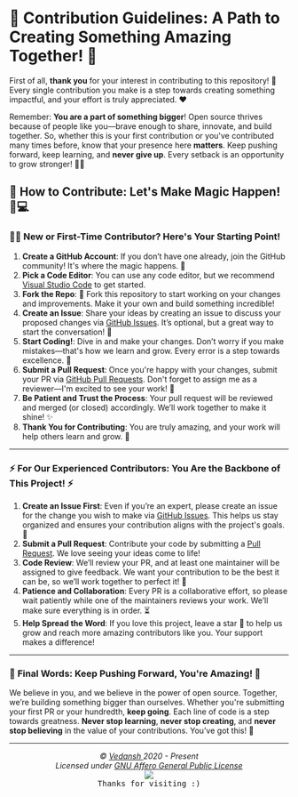 # 🌟 **Contribution Guidelines: A Path to Creating Something Amazing Together!** 🌟

First of all, **thank you** for your interest in contributing to this repository! 🙏 Every single contribution you make is a step towards creating something impactful, and your effort is truly appreciated. ❤️

Remember: **You are a part of something bigger**! Open source thrives because of people like you—brave enough to share, innovate, and build together. So, whether this is your first contribution or you've contributed many times before, know that your presence here **matters**. Keep pushing forward, keep learning, and **never give up**. Every setback is an opportunity to grow stronger! 💪✨

## 🌈 How to Contribute: Let's Make Magic Happen! 🎩💻

### 🧑‍💻 **New or First-Time Contributor? Here's Your Starting Point!**

1. **Create a GitHub Account**: If you don’t have one already, join the GitHub community! It's where the magic happens. 🌟
2. **Pick a Code Editor**: You can use any code editor, but we recommend [Visual Studio Code](https://code.visualstudio.com/download) to get started.
3. **Fork the Repo**: 🎯 Fork this repository to start working on your changes and improvements. Make it your own and build something incredible!
4. **Create an Issue**: Share your ideas by creating an issue to discuss your proposed changes via [GitHub Issues](https://github.com/offensive-vk/offensive-vk/issues). It’s optional, but a great way to start the conversation! 💬
5. **Start Coding!**: Dive in and make your changes. Don’t worry if you make mistakes—that's how we learn and grow. Every error is a step towards excellence. 🌱
6. **Submit a Pull Request**: Once you're happy with your changes, submit your PR via [GitHub Pull Requests](https://github.com/offensive-vk/offensive-vk/pulls). Don't forget to assign me as a reviewer—I'm excited to see your work! 🚀
7. **Be Patient and Trust the Process**: Your pull request will be reviewed and merged (or closed) accordingly. We’ll work together to make it shine! ✨
8. **Thank You for Contributing**: You are truly amazing, and your work will help others learn and grow. 🙌

---

### ⚡ **For Our Experienced Contributors: You Are the Backbone of This Project!** ⚡

1. **Create an Issue First**: Even if you’re an expert, please create an issue for the change you wish to make via [GitHub Issues](https://github.com/offensive-vk/offensive-vk/issues). This helps us stay organized and ensures your contribution aligns with the project's goals. 🎯
2. **Submit a Pull Request**: Contribute your code by submitting a [Pull Request](https://github.com/offensive-vk/pulls). We love seeing your ideas come to life!
3. **Code Review**: We’ll review your PR, and at least one maintainer will be assigned to give feedback. We want your contribution to be the best it can be, so we’ll work together to perfect it! 💬
4. **Patience and Collaboration**: Every PR is a collaborative effort, so please wait patiently while one of the maintainers reviews your work. We’ll make sure everything is in order. ⏳
5. **Help Spread the Word**: If you love this project, leave a star 🌟 to help us grow and reach more amazing contributors like you. Your support makes a difference!

---

### 💖 **Final Words: Keep Pushing Forward, You're Amazing!** 💖

We believe in you, and we believe in the power of open source. Together, we’re building something bigger than ourselves. Whether you're submitting your first PR or your hundredth, **keep going**. Each line of code is a step towards greatness. **Never stop learning**, **never stop creating**, and **never stop believing** in the value of your contributions. You’ve got this! 🌟


---

<p align="center">
  <i>&copy; <a href="https://github.com/offensive-vk/">Vedansh </a> 2020 - Present</i><br>
  <i>Licensed under <a href="https://github.com/offensive-vk/offensive-vk/tree/master/LICENSE">GNU Affero General Public License</a></i><br>
  <a href="https://github.com/TheHamsterBot"><img src="https://i.ibb.co/4KtpYxb/octocat-clean-mini.png" /></a><br>
  <kbd>Thanks for visiting :)</kbd>
</p>
</details>